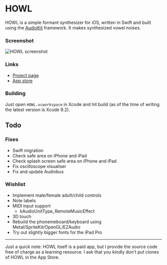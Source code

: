 # HOWL

HOWL is a simple formant synthesizer for iOS, written in Swift and built using the [AudioKit](https://github.com/audiokit/AudioKit) framework. It makes synthesized vowel noises.

### Screenshot

![HOWL screenshot](/Screenshot.png?raw=true "HOWL screenshot")

### Links

- [Project page](http://protonome.com/apps/howl/)
- [App store](https://itunes.apple.com/us/app/howl-a-formant-synthesizer/id1067562312)

### Building

Just open `HOWL.xcworkspace` in Xcode and hit build (as of the time of writing the latest version is Xcode 9.2).

## Todo

### Fixes

- Swift migration
- Check safe area on iPhone and iPad
- Check splash screen safe area on iPhone and iPad
- Fix oscilloscope visualiser
- Fix and update Audiobus

### Wishlist

- Implement male/female adult/child controls
- Note labels
- MIDI input support
    - kAudioUnitType_RemoteMusicEffect
- 3D touch
- Rebuild the phonemeboard/keyboard using Metal/SpriteKit/OpenGL/EZAudio
- Try out slightly bigger fonts for the iPad Pro

---

Just a quick note: HOWL itself is a paid app, but I provide the source code free of charge as a learning resource. I ask that you kindly don't put clones of HOWL in the App Store.
